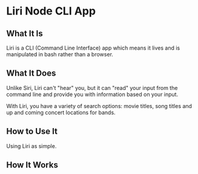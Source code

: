 # Liri Node CLI App

## What It Is
Liri is a CLI (Command Line Interface) app which means it lives and is manipulated in bash rather than a browser.

## What It Does
Unlike Siri, Liri can't "hear" you, but it can "read" your input from the command line and provide you with information based on your input.

With Liri, you have a variety of search options: movie titles, song titles and up and coming concert locations for bands.

## How to Use It
Using Liri as simple. 

## How It Works
